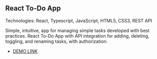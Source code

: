 ## React To-Do App

Technologies: React, Typescript, JavaScript, HTML5, CSS3, REST API

Simple, intuitive, app for managing simple tasks developed with best practices.
React To-Do App with API integration for adding, deleting, toggling, and renaming tasks, with authorization.

- [DEMO LINK](https://denyssheremeta.github.io/react_to-do-app/)
